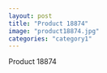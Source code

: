 ```yaml
---
layout: post
title: "Product 18874"
image: "product18874.jpg"
categories: "category1"
---
```

Product 18874
